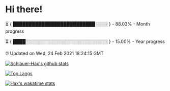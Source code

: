 # Hi there!

⏳ { ██████████████████████████░░░░ } - 88.03% - Month progress

⏳ { ████░░░░░░░░░░░░░░░░░░░░░░░░░░ } - 15.00% - Year progress

⏰ Updated on Wed, 24 Feb 2021 18:24:15 GMT


[![Schlauer-Hax's github stats](https://github-readme-stats.vercel.app/api?username=Schlauer-Hax&show_icons=true&theme=dark&count_private=true)](https://github.com/Schlauer-Hax)


[![Top Langs](https://github-readme-stats.vercel.app/api/top-langs/?username=Schlauer-Hax&layout=compact&theme=dark)](https://github.com/Schlauer-Hax?tab=repositories)


[![Hax's wakatime stats](https://github-readme-stats.vercel.app/api/wakatime?username=Hax&theme=dark)](https://wakatime.com/@Hax)

